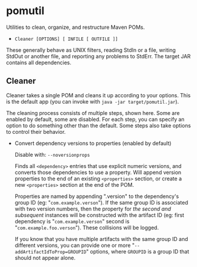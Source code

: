 pomutil
=======

Utilities to clean, organize, and restructure Maven POMs. 

* `Cleaner [OPTIONS] [ INFILE [ OUTFILE ]]`

These generally behave as UNIX filters, reading StdIn or a file, writing StdOut or another file, and reporting any problems to StdErr. The target JAR contains all dependencies.

Cleaner
-------

Cleaner takes a single POM and cleans it up according to your options. This is the default app (you can invoke with `java -jar target/pomutil.jar`).

The cleaning process consists of multiple steps, shown here. Some are enabled by default, some are disabled. For each step,
you can specify an option to do something other than the default. Some steps also take options to control their behavior.

* Convert dependency versions to properties (enabled by default)

    Disable with: `--noversionprops`

    Finds all `<dependency>` entries that use explicit numeric versions, and converts those dependencies to use a property.
    Will append version properties to the end of an existing `<properties>` section, or create a new `<properties>` section
    at the end of the POM.

    Properties are named by appending ".version" to the dependency's group ID (eg: "`com.example.verson`"). If the same
    group ID is associated with two version numbers, then the property for *the second and subsequent* instances will be
    constructed with the artifact ID (eg: first dependency is "`com.example.verson`" second is "`com.example.foo.verson`").
    These collisions will be logged.

    If you know that you have multiple artifacts with the same group ID and different versions, you can provide one or
    more "`--addArtifactIdToProp=GROUPID`" options, where `GROUPID` is a group ID that should not appear alone.
